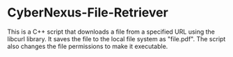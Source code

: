 # CyberNexus-File-Retriever
This is a C++ script that downloads a file from a specified URL using the libcurl library. It saves the file to the local file system as "file.pdf". The script also changes the file permissions to make it executable.

